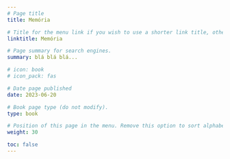```yaml
---
# Page title
title: Memória

# Title for the menu link if you wish to use a shorter link title, otherwise remove this option.
linktitle: Memória 

# Page summary for search engines.
summary: blá blá blá...

# icon: book
# icon_pack: fas

# Date page published
date: 2023-06-20

# Book page type (do not modify).
type: book

# Position of this page in the menu. Remove this option to sort alphabetically.
weight: 30

toc: false
---
```

